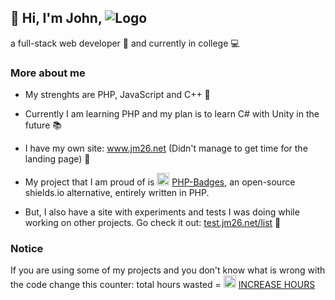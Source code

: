 
## 👋 Hi, I'm John, ![Logo](https://jm26.net/link/ip/?op=i&amp;tid=5ad81966-c217-41e0-b5d3-ccc4bc2bff50)

a full-stack web developer 🚀 and currently in college 💻

### More about me

- My strenghts are PHP, JavaScript and C++ 💪
- Currently I am learning PHP and my plan is to learn C# with Unity in the future 📚
- I have my own site: <a href="https://go.jm26.net/jm-github">www.jm26.net</a> (Didn't manage to get time for the landing page) 📢
- My project that I am proud of is <img src="https://test.jm26.net/api/badge/beta?g&label=PHP&icon=f09b&message=Badges&format=png&scale=20&resizeoutput=false" height="20px" alt="PHP Badges"> [PHP-Badges](https://github.com/JMcrafter26/php-badges), an open-source shields.io alternative, entirely written in PHP.

- But, I also have a site with experiments and tests I was doing while working on other projects. Go check it out: <a href="https://go.jm26.net/experiments" target="_blank">test.jm26.net/list</a> 🎈

### Notice
If you are using some of my projects and you don't know what is wrong with the code change this counter: total hours wasted = <img src="https://test.jm26.net/api/github-profile-counter.php?type=badge" alt="counter" title="counter" height="20px">
<a href="https://test.jm26.net/api/github-profile-counter.php" target="_blank">INCREASE HOURS</a></p>


<!-- <h3>Do you want to see something scary? 🎃</h3>
<a href="https://test.jm26.net/api/user-informations.php" target="_blank"><img src="https://test.jm26.net/api/user-informations.php?type=image&ref=github.com" alt="user informations" title="user informations"></a>
<p>This is really scary, isn&#39;t it? 😱</p>
<p>Think about it: <br/>
    just by adding a image to my README.md, I can get informations about you. <br/>
    In this case it's Githubs IP Address, because they are using a proxy. <br/>
    But if you are on a site that doesn't use a proxy, anyone can get your IP Address. <br/>
</p>
<p>But don&#39;t worry, I don&#39;t do anything with this data. (I don&#39;t even save it) <br/>
    I just want to show you how easy it is to get informations about you. <br/>
</p>
<p>BTW this project is open source. <br/>
    You can check it out here: <a href="https://go.jm26.net/github-user-informations">github.com/jmcrafter26/user-informations</a> <br/>
</p> -->
